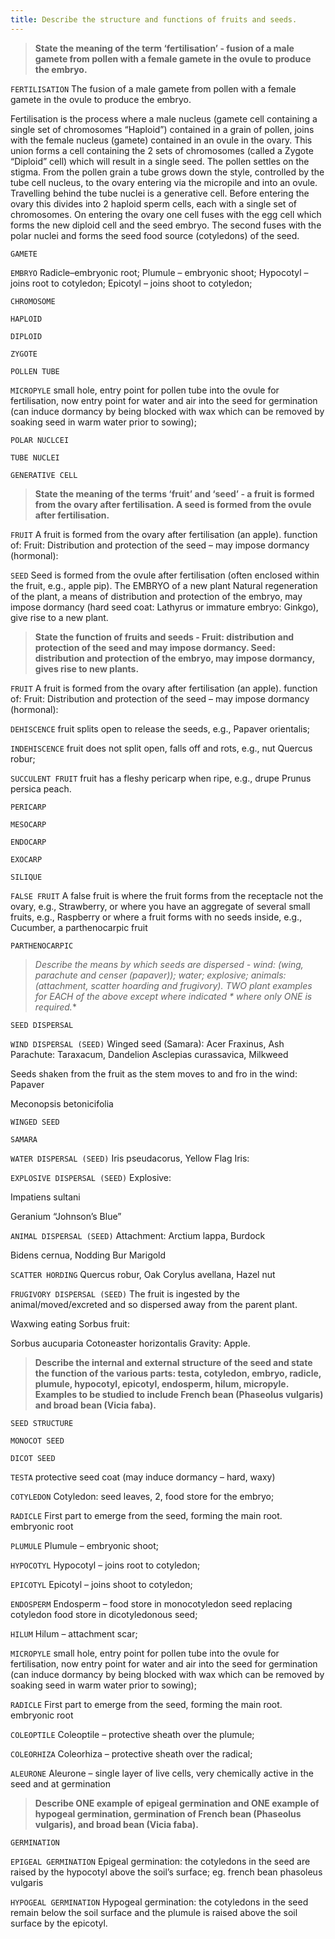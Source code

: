 ```yaml
---
title: Describe the structure and functions of fruits and seeds.
---
```



> **State the meaning of the term ‘fertilisation’ -
fusion of a male gamete from pollen with a female
gamete in the ovule to produce the embryo.** 


`FERTILISATION`
The fusion of a male gamete from pollen with a female gamete in the ovule to produce the embryo.

Fertilisation is the process where a male nucleus (gamete cell containing a single set of chromosomes “Haploid”) contained in a grain of pollen, joins with the female nucleus (gamete) contained in an ovule in the ovary.  This union forms a cell containing the 2 sets of chromosomes (called a Zygote “Diploid” cell) which will result in a single seed.  The pollen settles on the stigma.  From the pollen grain a tube grows down the style, controlled by the tube cell nucleus, to the ovary entering via the micropile and into an ovule.  Travelling behind the tube nuclei is a generative cell.  Before entering the ovary this divides into 2 haploid sperm cells, each with a single set of chromosomes.  On entering the ovary one cell fuses with the egg cell which forms the new diploid cell and the seed embryo.  The second fuses with the polar nuclei and forms the seed food source (cotyledons) of the seed.


`GAMETE`

`EMBRYO`
Radicle–embryonic root;
Plumule – embryonic shoot;
Hypocotyl – joins root to cotyledon;
Epicotyl – joins shoot to cotyledon;


`CHROMOSOME`

`HAPLOID`

`DIPLOID`

`ZYGOTE`

`POLLEN TUBE`

`MICROPYLE`
small hole, entry point for pollen tube into the ovule for fertilisation, now entry point for water and air into the seed for germination (can induce dormancy by being blocked with wax which can be removed by soaking seed in warm water prior to sowing);


`POLAR NUCLCEI`

`TUBE NUCLEI`

`GENERATIVE CELL`
> **State the meaning of the terms ‘fruit’ and ‘seed’ -
a fruit is formed from the ovary after fertilisation.
A seed is formed from the ovule after fertilisation.** 


`FRUIT`
A fruit is formed from the ovary after fertilisation (an apple).  function of:
Fruit:
Distribution and protection of the seed – may impose dormancy (hormonal):



`SEED`
Seed is formed from the ovule after fertilisation (often enclosed within the fruit, e.g., apple pip). The EMBRYO of a new plant
Natural regeneration of the plant, a means of distribution and protection of the embryo, may impose dormancy (hard seed coat: Lathyrus or immature embryo: Ginkgo), give rise to a new plant.


> **State the function of fruits and seeds - Fruit:
distribution and protection of the seed and may
impose dormancy. Seed: distribution and
protection of the embryo, may impose dormancy,
gives rise to new plants.** 


`FRUIT`
A fruit is formed from the ovary after fertilisation (an apple).  function of:
Fruit:
Distribution and protection of the seed – may impose dormancy (hormonal):



`DEHISCENCE`
 fruit splits open to release the seeds, e.g., Papaver orientalis;


`INDEHISCENCE`
 fruit does not split open, falls off and rots, e.g., nut Quercus robur;


`SUCCULENT FRUIT`
 fruit has a fleshy pericarp when ripe, e.g., drupe Prunus persica peach.


`PERICARP`

`MESOCARP`

`ENDOCARP`

`EXOCARP`

`SILIQUE`

`FALSE FRUIT`
A false fruit is where the fruit forms from the receptacle not the ovary, e.g., Strawberry, or where you have an aggregate of several small fruits, e.g., Raspberry or where a fruit forms with no seeds inside, e.g., Cucumber, a parthenocarpic fruit


`PARTHENOCARPIC`
> **Describe the means by which seeds are
dispersed - wind: (wing, parachute and censer
(papaver)); water*; explosive; animals:
(attachment, scatter hoarding and frugivory).
TWO plant examples for EACH of the above
except where indicated * where only ONE is
required.** 


`SEED DISPERSAL`

`WIND DISPERSAL (SEED)`
Winged seed (Samara):
  Acer
  Fraxinus, Ash
Parachute:
  Taraxacum, Dandelion
  Asclepias curassavica, Milkweed

Seeds shaken from the fruit as the stem moves to and fro in the wind:
  Papaver


  Meconopsis betonicifolia




`WINGED SEED`

`SAMARA`

`WATER DISPERSAL (SEED)`
Iris pseudacorus, Yellow Flag Iris:




`EXPLOSIVE DISPERSAL (SEED)`
Explosive:

Impatiens sultani

Geranium “Johnson’s Blue”


`ANIMAL DISPERSAL (SEED)`
Attachment:
  Arctium lappa, Burdock

  Bidens cernua, Nodding Bur Marigold




`SCATTER HORDING`
Quercus robur, Oak
  Corylus avellana, Hazel nut



`FRUGIVORY DISPERSAL (SEED)`
The fruit is ingested by the animal/moved/excreted and so dispersed away from the parent plant.

Waxwing eating Sorbus fruit:

  Sorbus aucuparia
  Cotoneaster horizontalis
Gravity:
Apple.


> **Describe the internal and external structure of the
seed and state the function of the various parts:
testa, cotyledon, embryo, radicle, plumule,
hypocotyl, epicotyl, endosperm, hilum, micropyle. Examples to be studied to include French bean
(Phaseolus vulgaris) and broad bean (Vicia faba).** 


`SEED STRUCTURE`

`MONOCOT SEED`

`DICOT SEED`

`TESTA`
protective seed coat (may induce dormancy – hard, waxy)


`COTYLEDON`
Cotyledon: seed leaves, 2, food store for the embryo;


`RADICLE`
First part to emerge from the seed, forming the main root. embryonic root


`PLUMULE`
Plumule – embryonic shoot;


`HYPOCOTYL`
Hypocotyl – joins root to cotyledon;


`EPICOTYL`
Epicotyl – joins shoot to cotyledon;


`ENDOSPERM`
Endosperm – food store in monocotyledon seed replacing cotyledon food store in dicotyledonous seed;


`HILUM`
Hilum – attachment scar;


`MICROPYLE`
small hole, entry point for pollen tube into the ovule for fertilisation, now entry point for water and air into the seed for germination (can induce dormancy by being blocked with wax which can be removed by soaking seed in warm water prior to sowing);


`RADICLE`
First part to emerge from the seed, forming the main root. embryonic root


`COLEOPTILE`
Coleoptile – protective sheath over the plumule;


`COLEORHIZA`
Coleorhiza – protective sheath over the radical;


`ALEURONE`
Aleurone – single layer of live cells, very chemically active in the seed and at germination

> **Describe ONE example of epigeal germination
and ONE example of hypogeal germination,
germination of French bean (Phaseolus vulgaris),
and broad bean (Vicia faba).** 


`GERMINATION`

`EPIGEAL GERMINATION`
Epigeal germination: the cotyledons in the seed are raised by the hypocotyl above the soil’s surface; eg. french bean phasoleus vulgaris


`HYPOGEAL GERMINATION`
Hypogeal germination: the cotyledons in the seed remain below the soil surface and the plumule is raised above the soil surface by the epicotyl.

